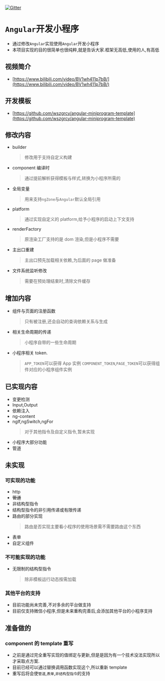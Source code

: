 [![Gitter](https://badges.gitter.im/angular-miniprogram/community.svg)](https://gitter.im/angular-miniprogram/community?utm_source=badge&utm_medium=badge&utm_campaign=pr-badge)

# `Angular`开发小程序

- 通过修改`Angular`实现使用`Angular`开发小程序
- 本项目实现的目的很简单也很纯粹,就是告诉大家.框架无高低,使用的人,有高低

## 视频简介

- [https://www.bilibili.com/video/BV1wh411p7bB/](https://www.bilibili.com/video/BV1wh411p7bB/)

## 开发模板

- [https://github.com/wszgrcy/angular-miniprogram-template](https://github.com/wszgrcy/angular-miniprogram-template)

## 修改内容

- builder
  > 修改用于支持自定义构建
- component 编译时
  > 通过提前解析获得模板与样式,转换为小程序所需的
- 全局变量
  > 用来支持`ngZone`与`Angular`默认全局引用
- platform
  > 通过实现自定义的 platform,给予小程序的启动上下文支持
- renderFactory
  > 原渲染工厂支持的是 dom 渲染,但是小程序不需要
- 主出口重建
  > 主出口预先加载相关依赖,为后面的 page 做准备
- 文件系统监听修改
  > 需要在预处理结束时,清除文件缓存

## 增加内容

- 组件与页面的注册函数
  > 只有被注册,还会自动的查询依赖关系与生成
- 相关生命周期的传递
  > 小程序自带的一些生命周期
- 小程序相关 token.
  > `APP_TOKEN`可以获得 App 实例
  > `COMPONENT_TOKEN`,`PAGE_TOKEN`可以获得组件对应的小程序组件实例

## 已实现内容

- 变更检测
- Input,Output
- 依赖注入
- ng-content
- ngIf,ngSwitch,ngFor
  > 对于其他指令及自定义指令,暂未实现
- 小程序大部分功能
- 管道

## 未实现

### 可实现的功能

- http
- ~~管道~~
- 非结构型指令
- 结构型指令的非引用传递或有限传递
- 路由的部分实现
  > 路由是否实现主要看小程序的使用场景需不需要路由这个东西
- 表单
- 自定义组件

### 不可能实现的功能

- 无限制的结构型指令
  > 除非模板运行动态按需加载

### 其他平台的支持

- 目前功能尚未完善,不对多余的平台做支持
- 目前仅支持微信小程序,但是未来重构完善后,会添加其他平台的小程序支持

## 准备做的

### component 的 template 重写

- 之前是通过完全重写实现的值绑定与更新,但是是因为有一个技术没法实现所以才采取点方案.
- 目前已经可以通过替换调用函数实现这个,所以重新 template
- 重写后将会使`管道`,`表单`,`非结构型指令`的支持
